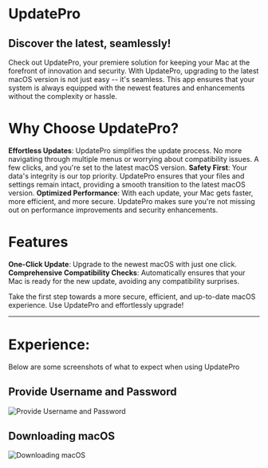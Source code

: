 <!--upgrade update macOS reinstall-->

# UpdatePro
## Discover the latest, seamlessly!

Check out UpdatePro, your premiere solution for keeping your Mac at the forefront of innovation and security. With UpdatePro, upgrading to the latest macOS version is not just easy -- it's seamless. This app ensures that your system is always equipped with the newest features and enhancements without the complexity or hassle. 

# Why Choose UpdatePro?
**Effortless Updates**: UpdatePro simplifies the update process. No more navigating through multiple menus or worrying about compatibility issues. A few clicks, and you're set to the latest macOS version. 
**Safety First**: Your data's integrity is our top priority. UpdatePro ensures that your files and settings remain intact, providing a smooth transition to the latest macOS version. 
**Optimized Performance**: With each update, your Mac gets faster, more efficient, and more secure. UpdatePro makes sure you're not missing out on performance improvements and security enhancements. 

# Features
**One-Click Update**: Upgrade to the newest macOS with just one click. 
**Comprehensive Compatibility Checks**: Automatically ensures that your Mac is ready for the new update, avoiding any compatibility surprises. 

Take the first step towards a more secure, efficient, and up-to-date macOS experience. Use UpdatePro and effortlessly upgrade!

***

# Experience:

Below are some screenshots of what to expect when using UpdatePro

## Provide Username and Password
![Provide Username and Password](https://raw.githubusercontent.com/robjschroeder/SelfServicePolicyDescriptions/main/Images/UpdatePro/ProvideUsernamePassword.png)

## Downloading macOS
![Downloading macOS](https://raw.githubusercontent.com/robjschroeder/SelfServicePolicyDescriptions/main/Images/UpdatePro/DownloadingMacOS.png)

